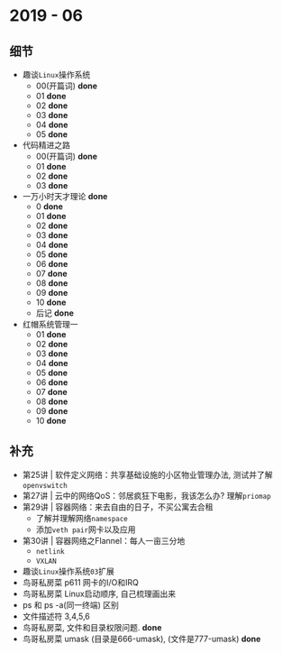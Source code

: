 # 2019 - 06

## 细节

* 趣谈`Linux`操作系统
	* 00(开篇词) **done**
	* 01 **done**
	* 02 **done**
	* 03 **done**
	* 04 **done**
	* 05 **done**
* 代码精进之路
	* 00(开篇词) **done**
	* 01 **done**
	* 02 **done**
	* 03 **done**
* 一万小时天才理论 **done**
	* 0 **done**
	* 01 **done**
	* 02 **done**
	* 03 **done**
	* 04 **done**
	* 05 **done**
	* 06 **done**
	* 07 **done**
	* 08 **done**
	* 09 **done**
	* 10 **done**
	* 后记 **done**
* 红帽系统管理一
	* 01 **done**
	* 02 **done**
	* 03 **done**
	* 04 **done**
	* 05 **done**
	* 06 **done**
	* 07 **done**
	* 08 **done**
	* 09 **done**
	* 10 **done**

## 补充

* 第25讲 | 软件定义网络：共享基础设施的小区物业管理办法, 测试并了解`openvswitch` 
* 第27讲 | 云中的网络QoS：邻居疯狂下电影，我该怎么办? 理解`priomap`
* 第29讲 | 容器网络：来去自由的日子，不买公寓去合租
	* 了解并理解网络`namespace`
	* 添加`veth pair`网卡以及应用
* 第30讲 | 容器网络之Flannel：每人一亩三分地
	* `netlink`
	* `VXLAN`
* 趣谈`Linux`操作系统`03`扩展
* 鸟哥私房菜 p611 网卡的I/O和IRQ
* 鸟哥私房菜 Linux启动顺序, 自己梳理画出来 
* ps 和 ps -a(同一终端) 区别
* 文件描述符 3,4,5,6
* 鸟哥私房菜, 文件和目录权限问题. **done**
* 鸟哥私房菜 umask (目录是666-umask), (文件是777-umask) **done**